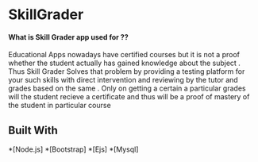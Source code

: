 # SkillGrader


#### What is Skill Grader app used for ??

Educational Apps nowadays have certified courses but it is not a proof whether the student actually has gained knowledge about the         subject . Thus Skill Grader Solves that problem by providing a testing platform for your such skills with direct intervention and         reviewing by the tutor and grades based on the same . Only on getting a certain a particular grades will the student recieve a             certificate and thus will be a proof of mastery of the student in particular course 


## Built With
*[Node.js]
*[Bootstrap]
*[Ejs]
*[Mysql]



